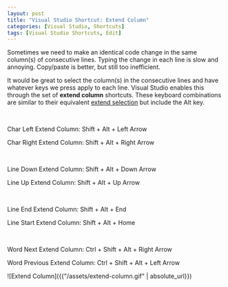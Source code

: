 ```yaml
---
layout: post
title: "Visual Studio Shortcut: Extend Column"
categories: [Visual Studio, Shortcuts]
tags: [Visual Studio Shortcuts, Edit]
---
```


Sometimes we need to make an identical code change in the same column(s) of consecutive lines. Typing the change in each line is slow and annoying. Copy/paste is better, but still too inefficient.

It would be great to select the column(s) in the consecutive lines and have whatever keys we press apply to each line. Visual Studio enables this through the set of __extend column__ shortcuts. These keyboard combinations are similar to their equivalent [extend selection]({{"/blog/visual-studio-shortcut-extend-selection"}})  but include the Alt key.
<p> </p>
Char Left Extend Column: Shift + Alt + Left Arrow

Char Right Extend Column: Shift + Alt + Right Arrow
<p> </p>
Line Down Extend Column: Shift + Alt + Down Arrow

Line Up Extend Column: Shift + Alt + Up Arrow
<p> </p>
Line End Extend Column: Shift + Alt + End

Line Start Extend Column: Shift + Alt + Home
<p> </p>
Word Next Extend Column: Ctrl + Shift + Alt + Right Arrow

Word Previous Extend Column: Ctrl + Shift + Alt + Left Arrow

![Extend Column]({{"/assets/extend-column.gif" | absolute_url}})
